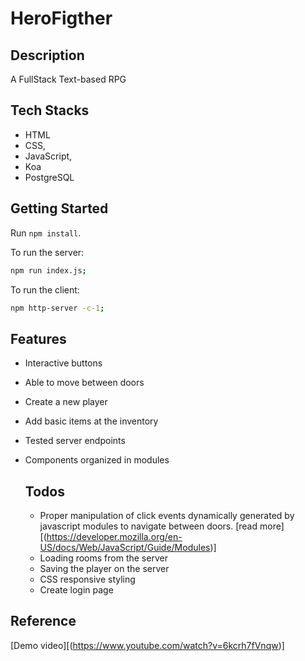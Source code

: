 # HeroFigther

## Description
A FullStack Text-based RPG

## Tech Stacks
- HTML
- CSS,
- JavaScript,
- Koa
- PostgreSQL

  
## Getting Started

Run `npm install`.

To run the server:

```bash
npm run index.js;
```
To run the client:

```bash
npm http-server -c-1;
```

## Features
- Interactive buttons
- Able to move between doors
- Create a new player
- Add basic items at the inventory
- Tested server endpoints
- Components organized in modules

  ## Todos
  - Proper manipulation of click events dynamically generated by javascript modules to navigate between doors. [read more][(https://developer.mozilla.org/en-US/docs/Web/JavaScript/Guide/Modules)]
  - Loading rooms from the server
  - Saving the player on the server
  - CSS responsive styling
  - Create login page

## Reference
[Demo video][(https://www.youtube.com/watch?v=6kcrh7fVnqw)]
